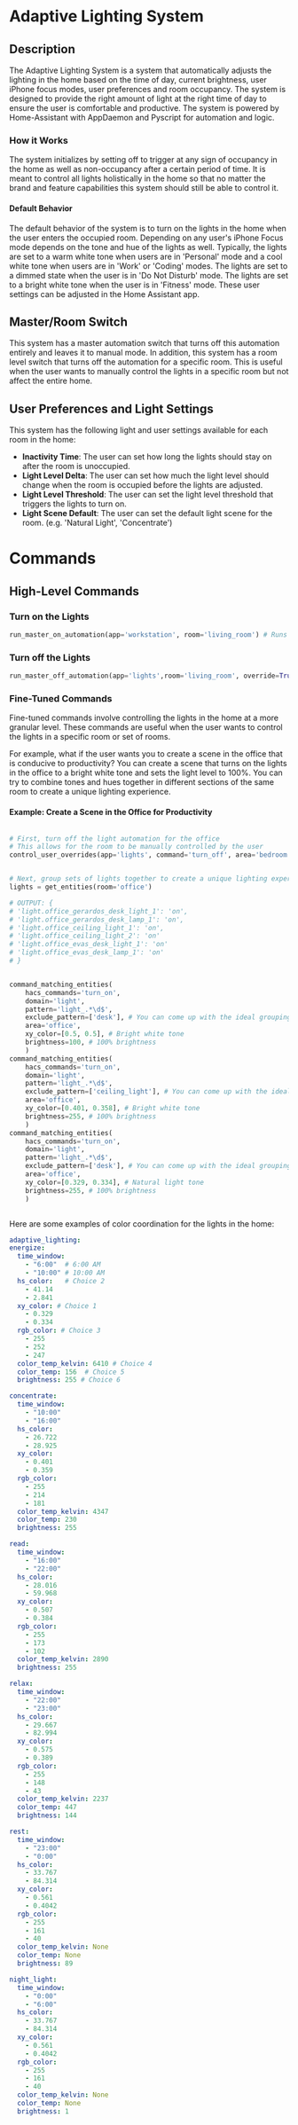 # Adaptive Lighting System

## Description
The Adaptive Lighting System is a system that automatically adjusts the lighting in the home based on the time of day,
current brightness, user iPhone focus modes, user preferences and room occupancy. The system is designed to provide the
right amount of light at the right time of day to ensure the user is comfortable and productive. The system is powered 
by Home-Assistant with AppDaemon and Pyscript for automation and logic.


### How it Works
The system initializes by setting off to trigger at any sign of occupancy in the home as well as non-occupancy after
a certain period of time. It is meant to control all lights holistically in the home so that no matter the brand and
feature capabilities this system should still be able to control it.

#### Default Behavior
The default behavior of the system is to turn on the lights in the home when the user enters the occupied room.
Depending on any user's iPhone Focus mode depends on the tone and hue of the lights as well. Typically, the lights are 
set to a warm white tone when users are in 'Personal' mode and a cool white tone when users are in 'Work' or 'Coding'
modes. The lights are set to a dimmed state when the user is in 'Do Not Disturb' mode. The lights are set to a bright
white tone when the user is in 'Fitness' mode. These user settings can be adjusted in the Home Assistant app.

## Master/Room Switch
This system has a master automation switch that turns off this automation entirely and leaves it to manual mode. In 
addition, this system has a room level switch that turns off the automation for a specific room. This is useful when
the user wants to manually control the lights in a specific room but not affect the entire home.

## User Preferences and Light Settings
This system has the following light and user settings available for each room in the home:
- **Inactivity Time**: The user can set how long the lights should stay on after the room is unoccupied.
- **Light Level Delta**: The user can set how much the light level should change when the room is occupied before the lights are adjusted.
- **Light Level Threshold**: The user can set the light level threshold that triggers the lights to turn on.
- **Light Scene Default**: The user can set the default light scene for the room. (e.g. 'Natural Light', 'Concentrate')

# Commands
## High-Level Commands

### Turn on the Lights
```python
run_master_on_automation(app='workstation', room='living_room') # Runs the light automation for the living room
```
### Turn off the Lights
```python
run_master_off_automation(app='lights',room='living_room', override=True) # Runs the light automation for the living room
```

### Fine-Tuned Commands
Fine-tuned commands involve controlling the lights in the home at a more granular level. These commands are useful when
the user wants to control the lights in a specific room or set of rooms.

For example, what if the user wants you to create a scene in the office that is conducive to productivity? You can
create a scene that turns on the lights in the office to a bright white tone and sets the light level to 100%. You can
try to combine tones and hues together in different sections of the same room to create a unique lighting experience.

#### Example: Create a Scene in the Office for Productivity

```python

# First, turn off the light automation for the office
# This allows for the room to be manually controlled by the user
control_user_overrides(app='lights', command='turn_off', area='bedroom')


# Next, group sets of lights together to create a unique lighting experience
lights = get_entities(room='office')

# OUTPUT: {
# 'light.office_gerardos_desk_light_1': 'on', 
# 'light.office_gerardos_desk_lamp_1': 'on',
# 'light.office_ceiling_light_1': 'on', 
# 'light.office_ceiling_light_2': 'on'
# 'light.office_evas_desk_light_1': 'on'
# 'light.office_evas_desk_lamp_1': 'on'
# }


command_matching_entities(
    hacs_commands='turn_on',
    domain='light',
    pattern='light_.*\d$',
    exclude_pattern=['desk'], # You can come up with the ideal groupings in ReGeX
    area='office',
    xy_color=[0.5, 0.5], # Bright white tone
    brightness=100, # 100% brightness
    )
command_matching_entities(
    hacs_commands='turn_on',
    domain='light',
    pattern='light_.*\d$',
    exclude_pattern=['ceiling_light'], # You can come up with the ideal groupings in ReGeX
    area='office',
    xy_color=[0.401, 0.358], # Bright white tone
    brightness=255, # 100% brightness
    )
command_matching_entities(
    hacs_commands='turn_on',
    domain='light',
    pattern='light_.*\d$',
    exclude_pattern=['desk'], # You can come up with the ideal groupings in ReGeX
    area='office',
    xy_color=[0.329, 0.334], # Natural light tone
    brightness=255, # 100% brightness
    )



```
Here are some examples of color coordination for the lights in the home:
```yaml
adaptive_lighting:
energize: 
  time_window: 
    - "6:00"  # 6:00 AM
    - "10:00" # 10:00 AM
  hs_color:   # Choice 2
    - 41.14
    - 2.841
  xy_color: # Choice 1
    - 0.329 
    - 0.334
  rgb_color: # Choice 3
    - 255
    - 252
    - 247
  color_temp_kelvin: 6410 # Choice 4
  color_temp: 156  # Choice 5
  brightness: 255 # Choice 6

concentrate: 
  time_window: 
    - "10:00"
    - "16:00"
  hs_color: 
    - 26.722
    - 28.925
  xy_color: 
    - 0.401 
    - 0.359
  rgb_color: 
    - 255 
    - 214
    - 181
  color_temp_kelvin: 4347
  color_temp: 230
  brightness: 255

read: 
  time_window: 
    - "16:00"
    - "22:00"
  hs_color: 
    - 28.016
    - 59.968
  xy_color: 
    - 0.507 
    - 0.384
  rgb_color: 
    - 255
    - 173
    - 102
  color_temp_kelvin: 2890
  brightness: 255

relax: 
  time_window: 
    - "22:00"
    - "23:00"
  hs_color: 
    - 29.667
    - 82.994
  xy_color: 
    - 0.575 
    - 0.389
  rgb_color: 
    - 255
    - 148
    - 43
  color_temp_kelvin: 2237
  color_temp: 447
  brightness: 144

rest: 
  time_window: 
    - "23:00"
    - "0:00"
  hs_color: 
    - 33.767
    - 84.314
  xy_color: 
    - 0.561
    - 0.4042
  rgb_color: 
    - 255
    - 161
    - 40
  color_temp_kelvin: None
  color_temp: None
  brightness: 89

night_light: 
  time_window: 
    - "0:00"
    - "6:00"
  hs_color: 
    - 33.767
    - 84.314
  xy_color: 
    - 0.561
    - 0.4042
  rgb_color: 
    - 255
    - 161
    - 40
  color_temp_kelvin: None
  color_temp: None
  brightness: 1
```